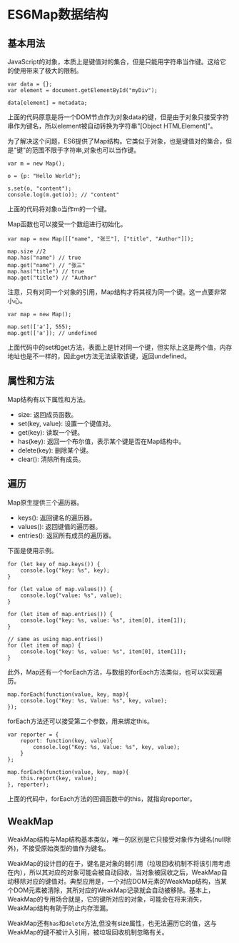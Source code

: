 # ES6Map数据结构 #

## 基本用法 ##

JavaScript的对象，本质上是键值对的集合，但是只能用字符串当作键。这给它的使用带来了极大的限制。

	var data = {};
	var element = document.getElementById("myDiv");

	data[element] = metadata;

上面的代码原意是将一个DOM节点作为对象data的键，但是由于对象只接受字符串作为键名，所以element被自动转换为字符串"[Object HTMLElement]"。

为了解决这个问题，ES6提供了Map结构。它类似于对象，也是键值对的集合，但是"键"的范围不限于字符串,对象也可以当作键。

	var m = new Map();

	o = {p: "Hello World"};

	s.set(o, "content");
	console.log(m.get(o)); // "content"

上面的代码将对象o当作m的一个键。

Map函数也可以接受一个数组进行初始化。

	var map = new Map([["name", "张三"], ["title", "Author"]]);

	map.size //2
	map.has("name") // true
	map.get("name") // "张三"
	map.has("title") // true
	map.get("title") // "Author"

注意，只有对同一个对象的引用，Map结构才将其视为同一个键。这一点要非常小心。

	var map = new Map();

	map.set(['a'], 555);
	map.get(['a']); // undefined

上面代码中的set和get方法，表面上是针对同一个键，但实际上这是两个值，内存地址也是不一样的，因此get方法无法读取该键，返回undefined。

## 属性和方法 ##

Map结构有以下属性和方法。

- size: 返回成员函数。
- set(key, value): 设置一个键值对。
- get(key): 读取一个键。
- has(key): 返回一个布尔值，表示某个键是否在Map结构中。
- delete(key): 删除某个键。
- clear(): 清除所有成员。

## 遍历 ##

Map原生提供三个遍历器。

- keys(): 返回键名的遍历器。
- values(): 返回键值的遍历器。
- entries(): 返回所有成员的遍历器。

下面是使用示例。

	for (let key of map.keys()) {
		console.log("key: %s", key);
	}
	
	for (let value of map.values()) {
		console.log("value: %s", value);
	}

	for (let item of map.entries()) {
		console.log("key: %s, value: %s", item[0], item[1]);
	}

	// same as using map.entries()
	for (let item of map) {
		console.log("key: %s, value: %s", item[0], item[1]);
	}

此外，Map还有一个forEach方法，与数组的forEach方法类似，也可以实现遍历。

	map.forEach(function(value, key, map){
		console.log("Key: %s, Value: %s", key, value);
	});

forEach方法还可以接受第二个参数，用来绑定this。

	var reporter = {
		report: function(key, value){
			console.log("Key: %s, Value: %s", key, value);
		}
	};

	map.forEach(function(value, key, map){
		this.report(key, value);
	}, reporter);

上面的代码中，forEach方法的回调函数中的this，就指向reporter。

## WeakMap ##

WeakMap结构与Map结构基本类似，唯一的区别是它只接受对象作为键名(null除外)，不接受原始类型的值作为键名。

WeakMap的设计目的在于，键名是对象的弱引用（垃圾回收机制不将该引用考虑在内），所以其对应的对象可能会被自动回收，当对象被回收之后，WeakMap自动移除对应的键值对。典型应用是，一个对应DOM元素的WeakMap结构，当某个DOM元素被清除，其所对应的WeakMap记录就会自动被移除。基本上，WeakMap的专用场合就是，它的键所对应的对象，可能会在将来消失，WeakMap结构有助于防止内存泄漏。

WeakMap还有`has`和`delete`方法,但没有size属性，也无法遍历它的值，这与WeakMap的键不被计入引用，被垃圾回收机制忽略有关。